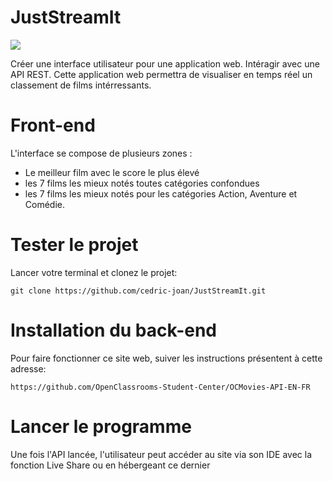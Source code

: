 # JustStreamIt

![](images/InterfaceJustStreamIT.jpg)

Créer une interface utilisateur pour une application web.
Intéragir avec une API REST.
Cette application web permettra de visualiser en temps réel un classement de films intérressants.

# Front-end
L'interface se compose de plusieurs zones :
- Le meilleur film avec le score le plus élevé
- les 7 films les mieux notés toutes catégories confondues
- les 7 films les mieux notés pour les catégories Action, Aventure et Comédie.

# Tester le projet

Lancer votre terminal et clonez le projet:

    git clone https://github.com/cedric-joan/JustStreamIt.git


# Installation du back-end

Pour faire fonctionner ce site web, suiver les instructions présentent à cette adresse:

    https://github.com/OpenClassrooms-Student-Center/OCMovies-API-EN-FR
    
# Lancer le programme

Une fois l'API lancée, l'utilisateur peut accéder au site via son IDE avec la fonction Live Share ou en hébergeant ce dernier
